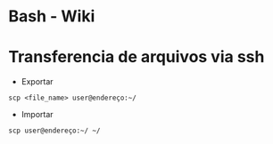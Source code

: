 # Bash - Wiki

# Transferencia de arquivos via ssh

- Exportar
```
scp <file_name> user@endereço:~/
```

- Importar
```
scp user@endereço:~/ ~/
```
